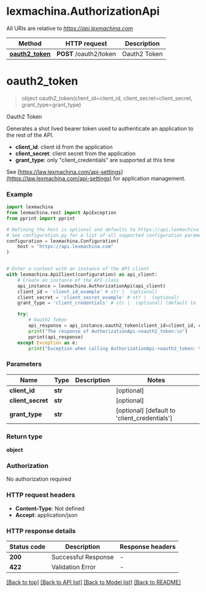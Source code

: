 # lexmachina.AuthorizationApi

All URIs are relative to *https://api.lexmachina.com*

Method | HTTP request | Description
------------- | ------------- | -------------
[**oauth2_token**](AuthorizationApi.md#oauth2_token) | **POST** /oauth2/token | Oauth2 Token


# **oauth2_token**
> object oauth2_token(client_id=client_id, client_secret=client_secret, grant_type=grant_type)

Oauth2 Token

Generates a shot lived bearer token used to authenticate an application to the rest of the API.

- **client_id**: client id from the application
- **client_secret**: client secret from the application
- **grant_type**: only "client_credentials" are supported at this time

See [https://law.lexmachina.com/api-settings](https://law.lexmachina.com/api-settings) for application management.

### Example


```python
import lexmachina
from lexmachina.rest import ApiException
from pprint import pprint

# Defining the host is optional and defaults to https://api.lexmachina.com
# See configuration.py for a list of all supported configuration parameters.
configuration = lexmachina.Configuration(
    host = "https://api.lexmachina.com"
)


# Enter a context with an instance of the API client
with lexmachina.ApiClient(configuration) as api_client:
    # Create an instance of the API class
    api_instance = lexmachina.AuthorizationApi(api_client)
    client_id = 'client_id_example' # str |  (optional)
    client_secret = 'client_secret_example' # str |  (optional)
    grant_type = 'client_credentials' # str |  (optional) (default to 'client_credentials')

    try:
        # Oauth2 Token
        api_response = api_instance.oauth2_token(client_id=client_id, client_secret=client_secret, grant_type=grant_type)
        print("The response of AuthorizationApi->oauth2_token:\n")
        pprint(api_response)
    except Exception as e:
        print("Exception when calling AuthorizationApi->oauth2_token: %s\n" % e)
```



### Parameters


Name | Type | Description  | Notes
------------- | ------------- | ------------- | -------------
 **client_id** | **str**|  | [optional] 
 **client_secret** | **str**|  | [optional] 
 **grant_type** | **str**|  | [optional] [default to &#39;client_credentials&#39;]

### Return type

**object**

### Authorization

No authorization required

### HTTP request headers

 - **Content-Type**: Not defined
 - **Accept**: application/json

### HTTP response details

| Status code | Description | Response headers |
|-------------|-------------|------------------|
**200** | Successful Response |  -  |
**422** | Validation Error |  -  |

[[Back to top]](#) [[Back to API list]](../README.md#documentation-for-api-endpoints) [[Back to Model list]](../README.md#documentation-for-models) [[Back to README]](../README.md)

